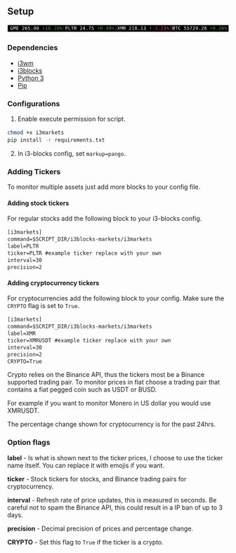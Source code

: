 ## Setup

![Screen shot](./i3markets.png)

### Dependencies
* [i3wm](https://i3wm.org/)
* [i3blocks](https://github.com/vivien/i3blocks)
* [Python 3](https://www.python.org/downloads/)
* [Pip](https://pypi.org/project/pip/)
### Configurations
1. Enable execute permission for script.
```sh
chmod +x i3markets
pip install -r requirements.txt
```
2. In i3-blocks config, set `markup=pango`.
###  Adding Tickers 
To monitor multiple assets just add more blocks to your config file.
#### Adding stock tickers
For regular stocks add the following block to your i3-blocks config.
```
[i3markets]
command=$SCRIPT_DIR/i3blocks-markets/i3markets 
label=PLTR 
ticker=PLTR #example ticker replace with your own
interval=30
precision=2
```
#### Adding cryptocurrency tickers
For cryptocurrencies add the following block to your config. Make sure the `CRYPTO` flag is set to `True`.
```
[i3markets]
command=$SCRIPT_DIR/i3blocks-markets/i3markets
label=XMR
ticker=XMRUSDT #example ticker replace with your own
interval=30
precision=2
CRYPTO=True
```
Crypto relies on the Binance API, thus the tickers most be a Binance supported trading pair. To monitor prices in fiat choose a trading pair that contains a fiat pegged coin such as USDT or BUSD.

For example if you want to monitor Monero in US dollar you would use XMRUSDT.

The percentage change shown for cryptocurrency is for the past 24hrs.
### Option flags
**label** -  Is what is shown next to the ticker prices, I choose to use the ticker name itself. You can replace it with emojis if you want.

**ticker** - Stock tickers for stocks, and Binance trading pairs for cryptocurrency.

**interval** - Refresh rate of price updates, this is measured in seconds. Be careful not to spam the Binance API, this could 
result in a IP ban of up to 3 days.

**precision** - Decimal precision of prices and percentage change.

**CRYPTO** - Set this flag to ``True`` if the ticker is a crypto.
